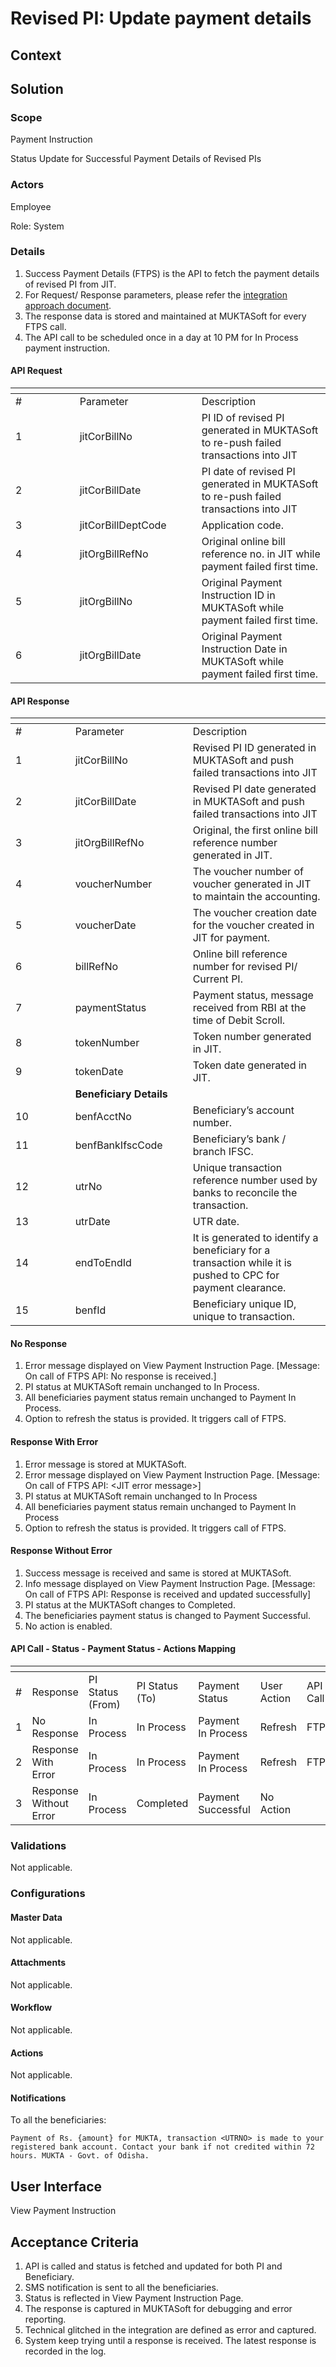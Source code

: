 # Revised PI: Update payment details

## Context

## Solution <a href="#solution" id="solution"></a>

### Scope <a href="#scope" id="scope"></a>

Payment Instruction

Status Update for Successful Payment Details of Revised PIs

### Actors <a href="#actors" id="actors"></a>

Employee

Role: System

### Details <a href="#details" id="details"></a>

1. Success Payment Details (FTPS) is the API to fetch the payment details of revised PI from JIT.
2. For Request/ Response parameters, please refer the [integration approach document](https://docs.google.com/document/d/1U7yYfJ86vK71KRJ09LPtGHe64kcMaNHZi_gpwtsq3oU/edit#heading=h.ke6q7c75vkyz).
3. The response data is stored and maintained at MUKTASoft for every FTPS call.
4. The API call to be scheduled once in a day at 10 PM for In Process payment instruction.

#### API Request

<table data-header-hidden><thead><tr><th width="86.66666666666666"></th><th width="179"></th><th></th></tr></thead><tbody><tr><td>#</td><td>Parameter</td><td>Description</td></tr><tr><td>1</td><td>jitCorBillNo</td><td>PI ID of revised PI generated in MUKTASoft to re-push failed transactions into  JIT</td></tr><tr><td>2</td><td>jitCorBillDate</td><td>PI date of revised PI generated in MUKTASoft to re-push failed transactions into  JIT</td></tr><tr><td>3</td><td>jitCorBillDeptCode</td><td>Application code.</td></tr><tr><td>4</td><td>jitOrgBillRefNo</td><td>Original online bill reference no. in JIT while payment failed first time.</td></tr><tr><td>5</td><td>jitOrgBillNo</td><td>Original Payment Instruction ID in MUKTASoft while payment failed first time.</td></tr><tr><td>6</td><td>jitOrgBillDate</td><td>Original Payment Instruction Date in MUKTASoft while payment failed first time.</td></tr></tbody></table>

#### API Response

<table data-header-hidden><thead><tr><th width="79.66666666666666"></th><th width="172"></th><th></th></tr></thead><tbody><tr><td>#</td><td>Parameter</td><td>Description</td></tr><tr><td>1</td><td>jitCorBillNo</td><td>Revised PI ID generated in MUKTASoft and push failed transactions into  JIT</td></tr><tr><td>2</td><td>jitCorBillDate</td><td>Revised PI date generated in MUKTASoft and push failed transactions into  JIT</td></tr><tr><td>3</td><td>jitOrgBillRefNo</td><td>Original, the first online bill reference number generated in JIT.</td></tr><tr><td>4</td><td>voucherNumber</td><td>The voucher number of voucher generated in JIT to maintain the accounting.</td></tr><tr><td>5</td><td>voucherDate</td><td>The voucher creation date for the voucher created in JIT for payment.</td></tr><tr><td>6</td><td>billRefNo</td><td>Online bill reference number for revised PI/ Current PI.</td></tr><tr><td>7</td><td>paymentStatus</td><td>Payment status, message received from RBI at the time of Debit Scroll.</td></tr><tr><td>8</td><td>tokenNumber</td><td>Token number generated in JIT.</td></tr><tr><td>9</td><td>tokenDate</td><td>Token date generated in JIT.</td></tr><tr><td> </td><td><strong>Beneficiary Details</strong></td><td> </td></tr><tr><td>10</td><td>benfAcctNo</td><td>Beneficiary’s account number.</td></tr><tr><td>11</td><td>benfBankIfscCode</td><td>Beneficiary’s bank / branch IFSC.</td></tr><tr><td>12</td><td>utrNo</td><td>Unique transaction reference number used by banks to reconcile the transaction.</td></tr><tr><td>13</td><td>utrDate</td><td>UTR date.</td></tr><tr><td>14</td><td>endToEndId</td><td>It is generated to identify a beneficiary for a transaction while it is pushed to CPC for payment clearance.</td></tr><tr><td>15</td><td>benfId</td><td>Beneficiary unique ID, unique to transaction.</td></tr></tbody></table>

#### No Response

1. Error message displayed on View Payment Instruction Page. \[Message: On call of FTPS API: No response is received.]
2. PI status at MUKTASoft remain unchanged to In Process.
3. All beneficiaries payment status remain unchanged to Payment In Process.
4. Option to refresh the status is provided. It triggers call of FTPS.

#### Response With Error

1. Error message is stored at MUKTASoft.
2. Error message displayed on View Payment Instruction Page. \[Message: On call of FTPS API: \<JIT error message>]
3. PI status at MUKTASoft remain unchanged to In Process
4. All beneficiaries payment status remain unchanged to Payment In Process
5. Option to refresh the status is provided. It triggers call of FTPS.

#### Response Without Error

1. Success message is received and same is stored at MUKTASoft.
2. Info message displayed on View Payment Instruction Page. \[Message: On call of FTPS API: Response is received and updated successfully]
3. PI status at the MUKTASoft changes to Completed.
4. The beneficiaries payment status is changed to Payment Successful.
5. No action is enabled.

#### API Call - Status - Payment Status - Actions Mapping

<table data-header-hidden><thead><tr><th width="61"></th><th></th><th></th><th width="116"></th><th width="116"></th><th></th><th></th></tr></thead><tbody><tr><td>#</td><td>Response</td><td>PI Status<br>(From)</td><td>PI Status<br>(To)</td><td>Payment Status</td><td>User Action</td><td>API Call</td></tr><tr><td>1</td><td>No Response</td><td>In Process</td><td>In Process</td><td>Payment In Process</td><td>Refresh</td><td>FTPS</td></tr><tr><td>2</td><td>Response With Error</td><td>In Process</td><td>In Process</td><td>Payment In Process</td><td>Refresh</td><td>FTPS</td></tr><tr><td>3</td><td>Response Without Error</td><td>In Process</td><td>Completed</td><td>Payment Successful</td><td>No Action</td><td> </td></tr></tbody></table>

### Validations <a href="#validations" id="validations"></a>

Not applicable.

### Configurations <a href="#configurations" id="configurations"></a>

#### Master Data <a href="#masterdata" id="masterdata"></a>

Not applicable.

#### Attachments <a href="#attachments" id="attachments"></a>

Not applicable.

#### Workflow <a href="#workflow" id="workflow"></a>

Not applicable.

#### Actions <a href="#actions" id="actions"></a>

Not applicable.

#### Notifications <a href="#notifications" id="notifications"></a>

To all the beneficiaries:

`Payment of Rs. {amount} for MUKTA, transaction <UTRNO> is made to your registered bank account. Contact your bank if not credited within 72 hours. MUKTA - Govt. of Odisha.`

## User Interface <a href="#userinterface" id="userinterface"></a>

View Payment Instruction

## Acceptance Criteria <a href="#acceptancecriteria" id="acceptancecriteria"></a>

1. API is called and status is fetched and updated for both PI and Beneficiary.
2. SMS notification is sent to all the beneficiaries.
3. Status is reflected in View Payment Instruction Page.
4. The response is captured in MUKTASoft for debugging and error reporting.
5. Technical glitched in the integration are defined as error and captured.
6. System keep trying until a response is received. The latest response is recorded in the log.

